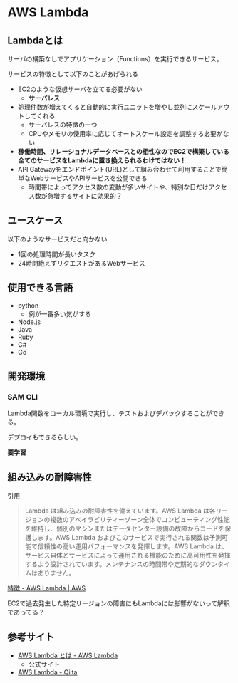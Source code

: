 # AWS Lambda

## Lambdaとは

サーバの構築なしでアプリケーション（Functions）を実行できるサービス。

サービスの特徴として以下のことがあげられる

- EC2のような仮想サーバを立てる必要がない
  - **サーバレス**
- 処理件数が増えてくると自動的に実行ユニットを増やし並列にスケールアウトしてくれる
  - サーバレスの特徴の一つ
  - CPUやメモリの使用率に応じてオートスケール設定を調整する必要がない
- **稼働時間、リレーショナルデータベースとの相性なのでEC2で構築している全てのサービスをLambdaに置き換えられるわけではない！**
- API Gatewayをエンドポイント(URL)として組み合わせて利用することで簡単なWebサービスやAPIサービスを公開できる
  - 時間帯によってアクセス数の変動が多いサイトや、特別な日だけアクセス数が急増するサイトに効果的？



## ユースケース

以下のようなサービスだと向かない

- 1回の処理時間が長いタスク
- 24時間絶えずリクエストがあるWebサービス



## 使用できる言語

- python
  - 例が一番多い気がする
- Node.js
- Java
- Ruby
- C#
- Go

## 開発環境

### SAM CLI

Lambda関数をローカル環境で実行し、テストおよびデバックすることができる。

デプロイもできるらしい。

**要学習**



## 組み込みの耐障害性

引用

> Lambda は組み込みの耐障害性を備えています。AWS Lambda は各リージョンの複数のアベイラビリティーゾーン全体でコンピューティング性能を維持し、個別のマシンまたはデータセンター設備の故障からコードを保護します。AWS Lambda およびこのサービスで実行される関数は予測可能で信頼性の高い運用パフォーマンスを発揮します。AWS Lambda は、サービス自体とサービスによって運用される機能のために高可用性を発揮するよう設計されています。メンテナンスの時間帯や定期的なダウンタイムはありません。

[特徴 - AWS Lambda | AWS](https://aws.amazon.com/jp/lambda/features/)

EC2で過去発生した特定リージョンの障害にもLambdaには影響がないって解釈であってる？



## 参考サイト

- [AWS Lambda とは - AWS Lambda](https://docs.aws.amazon.com/ja_jp/lambda/latest/dg/welcome.html)
  - 公式サイト
- [AWS Lambda - Qiita](https://qiita.com/leomaro7/items/5b56ae9710d236545497#8%E3%83%A2%E3%83%87%E3%83%AB)

